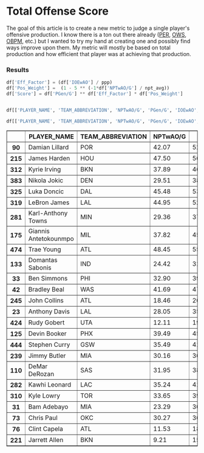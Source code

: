 
# Total Offense Score

The goal of this article is to create a new metric to judge a single player's offensive production. I know there is a ton out there already ([PER], [OWS], [OBPM], etc.) but I wanted to try my hand at creating one and possibly find ways improve upon them. My metric will mostly be based on total production and how efficient that player was at achieving that production.


### Results




```python
df['Eff_Factor'] = (df['IOEwAO'] / ppp)
df['Pos_Weight'] =  (1 - 5 ** (-1*df['NPTwAO/G'] / npt_avg))
df['Score'] = df['PGen/G'] ** df['Eff_Factor'] * df['Pos_Weight']


df[['PLAYER_NAME', 'TEAM_ABBREVIATION', 'NPTwAO/G', 'PGen/G', 'IOEwAO', 'Eff_Factor', 'Pos_Weight', 'Score']].to_csv('player_score_results.csv')

df[['PLAYER_NAME', 'TEAM_ABBREVIATION', 'NPTwAO/G', 'PGen/G', 'IOEwAO', 'Eff_Factor', 'Pos_Weight', 'Score']].sort_values('Score', ascending = False).head(25)
```




<div>
<style scoped>
    .dataframe tbody tr th:only-of-type {
        vertical-align: middle;
    }

    .dataframe tbody tr th {
        vertical-align: top;
    }

    .dataframe thead th {
        text-align: right;
    }
</style>
<table border="1" class="dataframe">
  <thead>
    <tr style="text-align: right;">
      <th></th>
      <th>PLAYER_NAME</th>
      <th>TEAM_ABBREVIATION</th>
      <th>NPTwAO/G</th>
      <th>PGen/G</th>
      <th>IOEwAO</th>
      <th>Eff_Factor</th>
      <th>Pos_Weight</th>
      <th>Score</th>
    </tr>
  </thead>
  <tbody>
    <tr>
      <th>90</th>
      <td>Damian Lillard</td>
      <td>POR</td>
      <td>42.07</td>
      <td>52.270929</td>
      <td>1.261881</td>
      <td>1.160534</td>
      <td>0.991203</td>
      <td>97.782672</td>
    </tr>
    <tr>
      <th>215</th>
      <td>James Harden</td>
      <td>HOU</td>
      <td>47.50</td>
      <td>56.209223</td>
      <td>1.200825</td>
      <td>1.104382</td>
      <td>0.995224</td>
      <td>85.187778</td>
    </tr>
    <tr>
      <th>312</th>
      <td>Kyrie Irving</td>
      <td>BKN</td>
      <td>37.89</td>
      <td>46.461379</td>
      <td>1.254221</td>
      <td>1.153490</td>
      <td>0.985920</td>
      <td>82.568697</td>
    </tr>
    <tr>
      <th>383</th>
      <td>Nikola Jokic</td>
      <td>DEN</td>
      <td>29.51</td>
      <td>38.220744</td>
      <td>1.324564</td>
      <td>1.218183</td>
      <td>0.963854</td>
      <td>81.571881</td>
    </tr>
    <tr>
      <th>325</th>
      <td>Luka Doncic</td>
      <td>DAL</td>
      <td>45.48</td>
      <td>53.628274</td>
      <td>1.196849</td>
      <td>1.100726</td>
      <td>0.994006</td>
      <td>79.611701</td>
    </tr>
    <tr>
      <th>319</th>
      <td>LeBron James</td>
      <td>LAL</td>
      <td>44.95</td>
      <td>52.825918</td>
      <td>1.196271</td>
      <td>1.100194</td>
      <td>0.993638</td>
      <td>78.107706</td>
    </tr>
    <tr>
      <th>281</th>
      <td>Karl-Anthony Towns</td>
      <td>MIN</td>
      <td>29.36</td>
      <td>37.659113</td>
      <td>1.309635</td>
      <td>1.204453</td>
      <td>0.963238</td>
      <td>76.171910</td>
    </tr>
    <tr>
      <th>175</th>
      <td>Giannis Antetokounmpo</td>
      <td>MIL</td>
      <td>37.82</td>
      <td>45.957049</td>
      <td>1.225386</td>
      <td>1.126971</td>
      <td>0.985809</td>
      <td>73.657125</td>
    </tr>
    <tr>
      <th>474</th>
      <td>Trae Young</td>
      <td>ATL</td>
      <td>48.45</td>
      <td>55.033549</td>
      <td>1.158617</td>
      <td>1.065564</td>
      <td>0.995709</td>
      <td>71.265972</td>
    </tr>
    <tr>
      <th>133</th>
      <td>Domantas Sabonis</td>
      <td>IND</td>
      <td>24.42</td>
      <td>31.984065</td>
      <td>1.329774</td>
      <td>1.222974</td>
      <td>0.935912</td>
      <td>64.823166</td>
    </tr>
    <tr>
      <th>33</th>
      <td>Ben Simmons</td>
      <td>PHI</td>
      <td>32.90</td>
      <td>39.960157</td>
      <td>1.235801</td>
      <td>1.136548</td>
      <td>0.975316</td>
      <td>64.486989</td>
    </tr>
    <tr>
      <th>42</th>
      <td>Bradley Beal</td>
      <td>WAS</td>
      <td>41.69</td>
      <td>47.880432</td>
      <td>1.169778</td>
      <td>1.075828</td>
      <td>0.990818</td>
      <td>63.614334</td>
    </tr>
    <tr>
      <th>245</th>
      <td>John Collins</td>
      <td>ATL</td>
      <td>18.46</td>
      <td>26.192835</td>
      <td>1.426170</td>
      <td>1.311629</td>
      <td>0.874687</td>
      <td>63.384272</td>
    </tr>
    <tr>
      <th>23</th>
      <td>Anthony Davis</td>
      <td>LAL</td>
      <td>28.05</td>
      <td>35.397849</td>
      <td>1.273747</td>
      <td>1.171447</td>
      <td>0.957401</td>
      <td>62.465277</td>
    </tr>
    <tr>
      <th>424</th>
      <td>Rudy Gobert</td>
      <td>UTA</td>
      <td>12.11</td>
      <td>19.491754</td>
      <td>1.621689</td>
      <td>1.491445</td>
      <td>0.743980</td>
      <td>62.416989</td>
    </tr>
    <tr>
      <th>125</th>
      <td>Devin Booker</td>
      <td>PHX</td>
      <td>39.49</td>
      <td>45.710849</td>
      <td>1.177698</td>
      <td>1.083113</td>
      <td>0.988240</td>
      <td>62.065480</td>
    </tr>
    <tr>
      <th>444</th>
      <td>Stephen Curry</td>
      <td>GSW</td>
      <td>35.49</td>
      <td>41.270000</td>
      <td>1.210690</td>
      <td>1.113454</td>
      <td>0.981556</td>
      <td>61.780342</td>
    </tr>
    <tr>
      <th>239</th>
      <td>Jimmy Butler</td>
      <td>MIA</td>
      <td>30.16</td>
      <td>36.820908</td>
      <td>1.253294</td>
      <td>1.152637</td>
      <td>0.966403</td>
      <td>61.701542</td>
    </tr>
    <tr>
      <th>110</th>
      <td>DeMar DeRozan</td>
      <td>SAS</td>
      <td>31.95</td>
      <td>38.943015</td>
      <td>1.230290</td>
      <td>1.131480</td>
      <td>0.972531</td>
      <td>61.297541</td>
    </tr>
    <tr>
      <th>282</th>
      <td>Kawhi Leonard</td>
      <td>LAC</td>
      <td>35.24</td>
      <td>41.560621</td>
      <td>1.199544</td>
      <td>1.103204</td>
      <td>0.981029</td>
      <td>59.898776</td>
    </tr>
    <tr>
      <th>310</th>
      <td>Kyle Lowry</td>
      <td>TOR</td>
      <td>33.65</td>
      <td>39.849228</td>
      <td>1.212036</td>
      <td>1.114692</td>
      <td>0.977313</td>
      <td>59.430490</td>
    </tr>
    <tr>
      <th>31</th>
      <td>Bam Adebayo</td>
      <td>MIA</td>
      <td>23.29</td>
      <td>30.257050</td>
      <td>1.319444</td>
      <td>1.213474</td>
      <td>0.927224</td>
      <td>58.093709</td>
    </tr>
    <tr>
      <th>73</th>
      <td>Chris Paul</td>
      <td>OKC</td>
      <td>30.27</td>
      <td>36.582512</td>
      <td>1.232470</td>
      <td>1.133485</td>
      <td>0.966816</td>
      <td>57.186114</td>
    </tr>
    <tr>
      <th>76</th>
      <td>Clint Capela</td>
      <td>ATL</td>
      <td>11.53</td>
      <td>18.265734</td>
      <td>1.608916</td>
      <td>1.479697</td>
      <td>0.726716</td>
      <td>53.481766</td>
    </tr>
    <tr>
      <th>221</th>
      <td>Jarrett Allen</td>
      <td>BKN</td>
      <td>9.21</td>
      <td>15.802198</td>
      <td>1.734327</td>
      <td>1.595036</td>
      <td>0.645207</td>
      <td>52.686162</td>
    </tr>
  </tbody>
</table>
</div>




[PER]: https://www.basketball-reference.com/about/per.html
[OWS]: https://www.basketball-reference.com/about/ws.html
[OBPM]: https://www.basketball-reference.com/about/bpm2.html
[nba.com/stats]: https://www.nba.com/stats/
[Python Script]: https://github.com/ckirch8/NBA_Player_Offense_Score/blob/main/off_eff_scrape.py
[github]: https://github.com/ckirch8/NBA_Player_Offense_Score/blob/main/offensive_efficiency_19_20.csv
[nba_api]: https://github.com/swar/nba_api
[here]: https://www.basketball-reference.com/about/per.html
